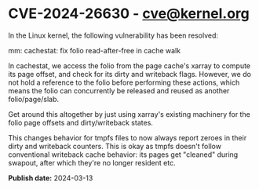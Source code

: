# CVE-2024-26630 - cve@kernel.org

In the Linux kernel, the following vulnerability has been resolved:

mm: cachestat: fix folio read-after-free in cache walk

In cachestat, we access the folio from the page cache's xarray to compute
its page offset, and check for its dirty and writeback flags.  However, we
do not hold a reference to the folio before performing these actions,
which means the folio can concurrently be released and reused as another
folio/page/slab.

Get around this altogether by just using xarray's existing machinery for
the folio page offsets and dirty/writeback states.

This changes behavior for tmpfs files to now always report zeroes in their
dirty and writeback counters.  This is okay as tmpfs doesn't follow
conventional writeback cache behavior: its pages get "cleaned" during
swapout, after which they're no longer resident etc.

**Publish date:** 2024-03-13

